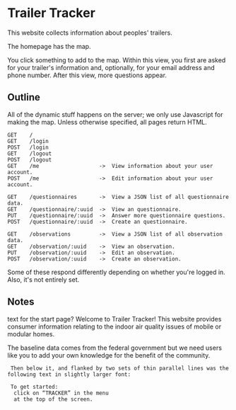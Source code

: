 Trailer Tracker
=====
This website collects information about peoples' trailers.

The homepage has the map.

You click something to add to the map. Within this view, you first are asked
for your trailer's information and, optionally, for your email address and
phone number. After this view, more questions appear.


## Outline
All of the dynamic stuff happens on the server; we only use Javascript for
making the map. Unless otherwise specified, all pages return HTML.

    GET    /
    GET    /login
    POST   /login
    GET    /logout
    POST   /logout
    GET    /me                   ->  View information about your user account.
    POST   /me                   ->  Edit information about your user account.

    GET    /questionnaires       ->  View a JSON list of all questionnaire data.
    GET    /questionnaire/:uuid  ->  View an questionnaire.
    PUT    /questionnaire/:uuid  ->  Answer more questionnaire questions.
    POST   /questionnaire/:uuid  ->  Create an questionnaire.

    GET    /observations         ->  View a JSON list of all observation data.
    GET    /observation/:uuid    ->  View an observation.
    PUT    /observation/:uuid    ->  Edit an observation.
    POST   /observation/:uuid    ->  Create an observation.

Some of these respond differently depending on whether you're logged in.
Also, it's not entirely set.

## Notes
text for the start page?
Welcome to Trailer Tracker! 
This website provides consumer information relating 
to the indoor air quality issues of mobile or modular homes.

The baseline data comes from the federal government
 but we need users like you to add  your own knowledge 
 for the benefit of the community. 

     Then below it, and flanked by two sets of thin parallel lines was the following text in slightly larger font:

     To get started:
      click on “TRACKER” in the menu 
      at the top of the screen.

